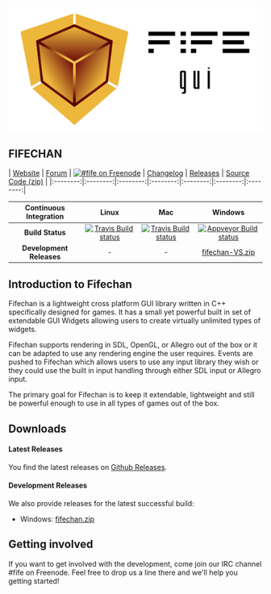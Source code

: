 ![FIFEGUI LOGO](https://raw.githubusercontent.com/fifengine/fifechan/master/docs/logo/FIFEgui_small_c3.png)

## FIFECHAN

| [Website](http://fifengine.net/) | [Forum](http://forums.fifengine.net/) | [![#fife on Freenode](https://img.shields.io/badge/freenode-%23fife-green.svg)](https://webchat.freenode.net/?channels=fife) | [Changelog](https://github.com/fifengine/fifechan/blob/master/CHANGELOG.md) | [Releases](https://github.com/fifengine/fifechan/releases) | [Source Code (zip)](https://github.com/fifengine/fifechan/archive/master.zip) |
|:--------:|:--------:|:--------:|:--------:|:--------:|:--------:|:--------:|

| Continuous Integration | Linux |   Mac    | Windows |
|:----------------------:|:-----:|:--------:|:-------:|
| **Build Status** | [![Travis Build status](https://travis-ci.org/fifengine/fifechan.png?branch=master)](https://travis-ci.org/fifengine/fifechan) | [![Travis Build status](https://travis-ci.org/fifengine/fifechan.png?branch=master)](https://travis-ci.org/fifengine/fifechan) | [![Appveyor Build status](https://ci.appveyor.com/api/projects/status/7laap81568c93x4p?svg=true)](https://ci.appveyor.com/project/fifengine/fifengine) | 
| **Development Releases**  |   -    |    -     | [fifechan-VS.zip](https://ci.appveyor.com/api/projects/fifengine/fifechan/artifacts/fifechan-VS.zip) |

## Introduction to Fifechan

Fifechan is a lightweight cross platform GUI library written in C++ specifically
designed for games. It has a small yet powerful built in set of extendable GUI 
Widgets allowing users to create virtually unlimited types of widgets. 

Fifechan supports rendering in SDL, OpenGL, or Allegro out of the box or it can be 
adapted to use any rendering engine the user requires. Events are pushed to 
Fifechan which allows users to use any input library they wish or they could use
the built in input handling through either SDL input or Allegro input. 

The primary goal for Fifechan is to keep it extendable, lightweight and still be 
powerful enough to use in all types of games out of the box. 

## Downloads

#### Latest Releases

You find the latest releases on [Github Releases](https://github.com/fifengine/fifechan/releases).

#### Development Releases

We also provide releases for the latest successful build:

- Windows: [fifechan.zip](https://ci.appveyor.com/api/projects/fifengine/fifechan/artifacts/fifechan.zip?all=successful)

## Getting involved

If you want to get involved with the development, come join our IRC channel #fife on Freenode.
Feel free to drop us a line there and we'll help you getting started!
